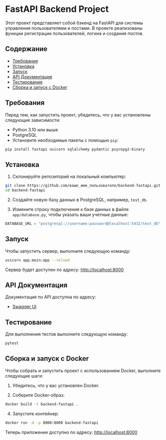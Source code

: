 
# FastAPI Backend Project


Этот проект представляет собой бэкенд на FastAPI для системы управления пользователями и постами. В проекте реализованы функции регистрации пользователей, логина и создания постов.

## Содержание

- [Требования](#требования)
- [Установка](#установка)
- [Запуск](#запуск)
- [API Документация](#api-документация)
- [Тестирование](#тестирование)
- [Сборка и запуск с Docker](#сборка-и-запуск-с-docker)

## Требования

Перед тем, как запустить проект, убедитесь, что у вас установлены следующие зависимости:

- Python 3.10 или выше
- PostgreSQL
- Установите необходимые пакеты с помощью `pip`:

```bash
pip install fastapi uvicorn sqlalchemy pydantic psycopg2-binary
```

## Установка

1. Склонируйте репозиторий на локальный компьютер:

```bash
git clone https://github.com/ваше_имя_пользователя/backend-fastapi.git
cd backend-fastapi
```

2. Создайте новую базу данных в PostgreSQL, например, `test_db`.

3. Измените строку подключения к базе данных в файле `app/database.py`, чтобы указать ваши учетные данные:

```python
DATABASE_URL = "postgresql://username:password@localhost:5432/test_db"
```

## Запуск

Чтобы запустить сервер, выполните следующую команду:

```bash
uvicorn app.main:app --reload
```

Сервер будет доступен по адресу: [http://localhost:8000](http://localhost:8000)

## API Документация

Документация по API доступна по адресу:

- [Swagger UI](http://localhost:8000/docs)

## Тестирование

Для выполнения тестов выполните следующую команду:

```bash
pytest
```

## Сборка и запуск с Docker

Чтобы собрать и запустить проект с использованием Docker, выполните следующие шаги:

1. Убедитесь, что у вас установлен Docker.

2. Соберите Docker-образ:

```bash
docker build -t backend-fastapi .
```

4. Запустите контейнер:

```bash
docker run -d -p 8000:8000 backend-fastapi
```

Теперь  приложение доступно по адресу: [http://localhost:8000](http://localhost:8000)
